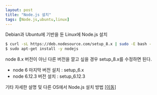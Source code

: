 ```yaml
---
layout: post
title: "Node.js 설치"
tags: [Node.js,ubuntu,linux]
---
```


Debian과 Ubuntu에 기반을 둔 Linux에 Node.js 설치

```sh
$ curl -sL https://deb.nodesource.com/setup_8.x | sudo -E bash -
$ sudo apt-get install -y nodejs
```
node 8.x 버전이 아닌 다른 버전을 깔고 싶을 경우 setup_8.x를 수정하면 된다.
  * node 6 마지막 버전 설치 : setup_6.x
  * node 6.12.3 버전 설치 : setup_6.12.3

기타 자세한 설명 및 다른 OS에서 Node.js 설치 방법 [[이동]](https://nodejs.org/ko/download/package-manager/#debian-ubuntu-linux)
